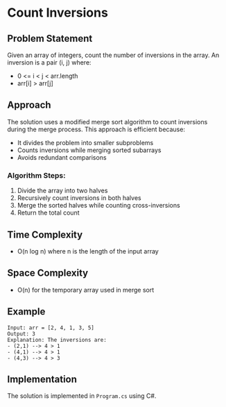  # Count Inversions

## Problem Statement
Given an array of integers, count the number of inversions in the array. An inversion is a pair (i, j) where:
- 0 <= i < j < arr.length
- arr[i] > arr[j]

## Approach
The solution uses a modified merge sort algorithm to count inversions during the merge process. This approach is efficient because:
- It divides the problem into smaller subproblems
- Counts inversions while merging sorted subarrays
- Avoids redundant comparisons

### Algorithm Steps:
1. Divide the array into two halves
2. Recursively count inversions in both halves
3. Merge the sorted halves while counting cross-inversions
4. Return the total count

## Time Complexity
- O(n log n) where n is the length of the input array

## Space Complexity
- O(n) for the temporary array used in merge sort

## Example
```
Input: arr = [2, 4, 1, 3, 5]
Output: 3
Explanation: The inversions are:
- (2,1) --> 4 > 1
- (4,1) --> 4 > 1
- (4,3) --> 4 > 3
```

## Implementation
The solution is implemented in `Program.cs` using C#.